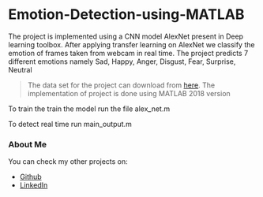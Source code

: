 # Emotion-Detection-using-MATLAB

The project is implemented using a CNN model AlexNet present in Deep learning toolbox. After applying transfer learning on AlexNet we classify the emotion of frames taken from webcam in real time. The project predicts 7 different emotions namely Sad, Happy, Anger, Disgust, Fear, Surprise, Neutral

> The data set for the project can download from [here](https://www.kaggle.com/deadskull7/fer2013).
> The implementation of project is done using MATLAB 2018 version

To train the train the model run the file alex_net.m

To detect real time run main_output.m

### About Me
 You can check my other projects on:
* [Github](https://github.com/riturajkush)
* [LinkedIn](https://www.linkedin.com/in/rajkush/)



